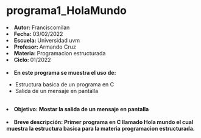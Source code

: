 # programa1_HolaMundo

<li><b>Autor: </b> Franciscomilan</li>
 <li><b> Fecha: </b> 03/02/2022</li>
 <li><b>Escuela: </b> Universidad uvm</li>
 <li><b> Profesor: </b> Armando Cruz</li>
 <li><b> Materia: </b> Programacion estructurada</li>
 <li><b>Ciclo: </b> 01/2022</li>
<br>
<li><b> En este programa se muestra el uso de: </b></li>
<ul>
 <li>Estructura basica de un programa en C </li>
 <li> Salida de un mensaje en pantalla </li>
 </ul>
<br>
 <li><b> Objetivo: <b> Mostar la salida de un mensaje en pantalla </li>
<br>
<li><b>Breve descripción:</b> Primer programa en C llamado Hola mundo el cual muestra la estructura basica para la materia programacion estructurada.</li>
 
  
